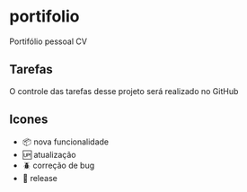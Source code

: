 # portifolio

Portifólio pessoal CV

## Tarefas
 
 O controle das tarefas desse projeto será realizado no GitHub

 ## Icones

 -  :package: nova funcionalidade
 -  :up: atualização
 -  :beetle: correção de bug
 -  :checkered_flag: release 
